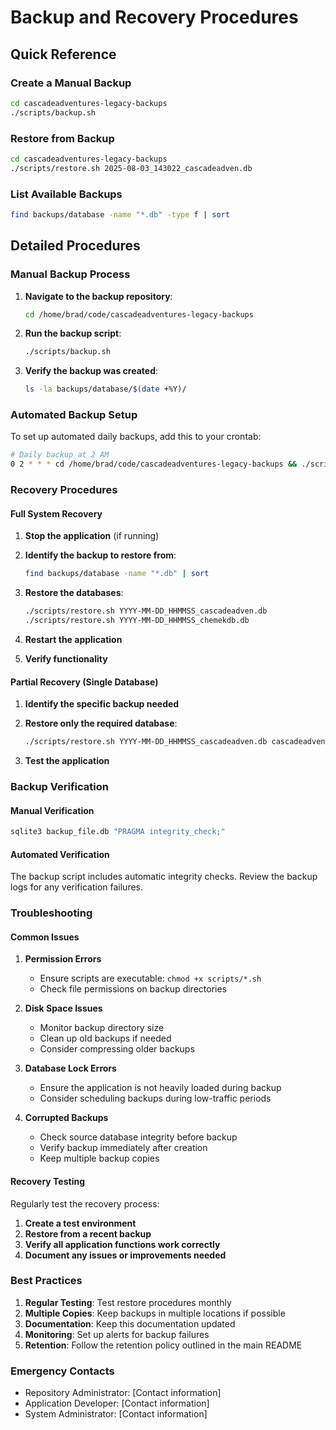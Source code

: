 # Backup and Recovery Procedures

## Quick Reference

### Create a Manual Backup
```bash
cd cascadeadventures-legacy-backups
./scripts/backup.sh
```

### Restore from Backup
```bash
cd cascadeadventures-legacy-backups
./scripts/restore.sh 2025-08-03_143022_cascadeadven.db
```

### List Available Backups
```bash
find backups/database -name "*.db" -type f | sort
```

## Detailed Procedures

### Manual Backup Process

1. **Navigate to the backup repository**:
   ```bash
   cd /home/brad/code/cascadeadventures-legacy-backups
   ```

2. **Run the backup script**:
   ```bash
   ./scripts/backup.sh
   ```

3. **Verify the backup was created**:
   ```bash
   ls -la backups/database/$(date +%Y)/
   ```

### Automated Backup Setup

To set up automated daily backups, add this to your crontab:

```bash
# Daily backup at 2 AM
0 2 * * * cd /home/brad/code/cascadeadventures-legacy-backups && ./scripts/backup.sh >> logs/backup.log 2>&1
```

### Recovery Procedures

#### Full System Recovery

1. **Stop the application** (if running)
2. **Identify the backup to restore from**:
   ```bash
   find backups/database -name "*.db" | sort
   ```

3. **Restore the databases**:
   ```bash
   ./scripts/restore.sh YYYY-MM-DD_HHMMSS_cascadeadven.db
   ./scripts/restore.sh YYYY-MM-DD_HHMMSS_chemekdb.db
   ```

4. **Restart the application**
5. **Verify functionality**

#### Partial Recovery (Single Database)

1. **Identify the specific backup needed**
2. **Restore only the required database**:
   ```bash
   ./scripts/restore.sh YYYY-MM-DD_HHMMSS_cascadeadven.db cascadeadven.db
   ```

3. **Test the application**

### Backup Verification

#### Manual Verification
```bash
sqlite3 backup_file.db "PRAGMA integrity_check;"
```

#### Automated Verification
The backup script includes automatic integrity checks. Review the backup logs for any verification failures.

### Troubleshooting

#### Common Issues

1. **Permission Errors**
   - Ensure scripts are executable: `chmod +x scripts/*.sh`
   - Check file permissions on backup directories

2. **Disk Space Issues**
   - Monitor backup directory size
   - Clean up old backups if needed
   - Consider compressing older backups

3. **Database Lock Errors**
   - Ensure the application is not heavily loaded during backup
   - Consider scheduling backups during low-traffic periods

4. **Corrupted Backups**
   - Check source database integrity before backup
   - Verify backup immediately after creation
   - Keep multiple backup copies

#### Recovery Testing

Regularly test the recovery process:

1. **Create a test environment**
2. **Restore from a recent backup**
3. **Verify all application functions work correctly**
4. **Document any issues or improvements needed**

### Best Practices

1. **Regular Testing**: Test restore procedures monthly
2. **Multiple Copies**: Keep backups in multiple locations if possible
3. **Documentation**: Keep this documentation updated
4. **Monitoring**: Set up alerts for backup failures
5. **Retention**: Follow the retention policy outlined in the main README

### Emergency Contacts

- Repository Administrator: [Contact information]
- Application Developer: [Contact information]
- System Administrator: [Contact information]